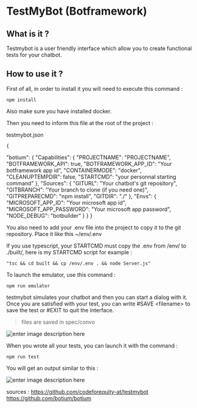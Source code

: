 # TestMyBot (Botframework)

## What is it ?
Testmybot is a user friendly interface which allow you to create functional tests for your chatbot.

## How to use it ?
First of all, in order to install it you will need to execute this command :

    npm install
Also make sure you have installed docker.

Then you need to inform this file at the root of the project :

testmybot.json

    {
  "botium": {
    "Capabilities": {
      "PROJECTNAME": "PROJECTNAME",
      "BOTFRAMEWORK_API": true,
      "BOTFRAMEWORK_APP_ID": "Your botframework app id",
      "CONTAINERMODE": "docker",
      "CLEANUPTEMPDIR": false,
      "STARTCMD": "your personnal starting command"
    },
    "Sources": {
      "GITURL": "Your chatbot's git repository",
      "GITBRANCH": "Your branch to clone (if you need one)",
      "GITPREPARECMD": "npm install",
      "GITDIR": "./"
    },
    "Envs": {
      "MICROSOFT_APP_ID": "Your microsoft app id",
      "MICROSOFT_APP_PASSWORD": "Your microsoft app password",
      "NODE_DEBUG": "botbuilder"
    }
  }
}

You also need to add your .env file into the project to copy it to the git repository.
Place it like this ~/env/.env

If you use typescript, your STARTCMD must copy the .env from /env/ to ./built/, here is my STARTCMD script for example :

    "tsc && cd built && cp /env/.env . && node Server.js"

To launch the emulator, use this command :

    npm run emulator

testmybot simulates your chatbot and then you can start a dialog with it. Once you are satisfied with your test, you can write #SAVE \<filename\> to save the test or #EXIT to quit the interface.

> files are saved in spec/convo

![enter image description here](https://cdn-images-1.medium.com/max/1600/0*Nds_sN8-YAVrMOQA.)
 
When you wrote all your tests, you can launch it with the command :

    npm run test

You will get an output similar to this :

![enter image description here](https://cdn-images-1.medium.com/max/1600/1*NXTbHbmZtnubamumDEeMjw.png)

sources :
https://github.com/codeforequity-at/testmybot
https://github.com/botium/botium
